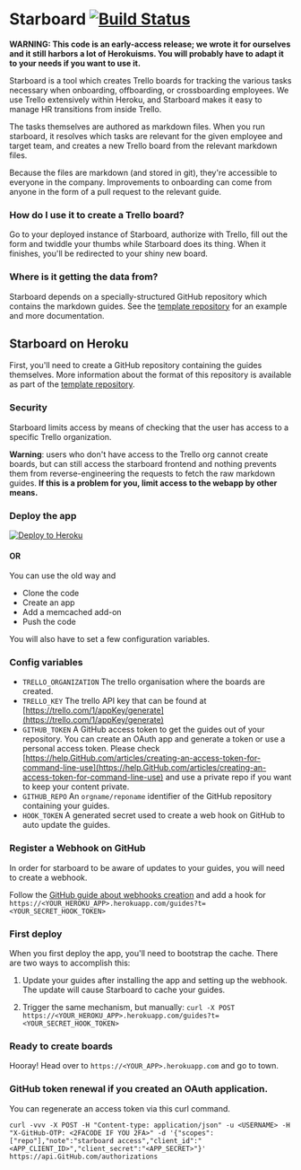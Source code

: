 # Starboard [![Build Status](https://travis-ci.org/heroku/starboard.svg)](https://travis-ci.org/heroku/starboard)

**WARNING: This code is an early-access release; we wrote it for ourselves and it still harbors a lot of Herokuisms. You will probably have to adapt it to your needs if you want to use it.**

Starboard is a tool which creates Trello boards for tracking the various tasks necessary when onboarding, offboarding, or crossboarding employees. We use Trello extensively within Heroku, and Starboard makes it easy to manage HR transitions from inside Trello.

The tasks themselves are authored as markdown files. When you run starboard, it resolves which tasks are relevant for the given employee and target team, and creates a new Trello board from the relevant markdown files.

Because the files are markdown (and stored in git), they're accessible to everyone in the company. Improvements to onboarding can come from anyone in the form of a pull request to the relevant guide.

### How do I use it to create a Trello board?

Go to your deployed instance of Starboard, authorize with Trello, fill out the form and twiddle your thumbs while Starboard does its thing. When it finishes, you'll be redirected to your shiny new board.

### Where is it getting the data from?

Starboard depends on a specially-structured GitHub repository which contains the markdown guides. See the [template repository][1] for an example and more documentation.

## Starboard on Heroku

First, you'll need to create a GitHub repository containing the guides themselves. More information about the format of this repository is available as part of the [template repository][1].

### Security

Starboard limits access by means of checking that the user has access to a specific Trello organization.

**Warning**: users who don't have access to the Trello org cannot create boards, but can still access the starboard frontend and nothing prevents them from reverse-engineering the requests to fetch the raw markdown guides. **If this is a problem for you, limit access to the webapp by other means.**

### Deploy the app

[![Deploy to Heroku](https://www.herokucdn.com/deploy/button.png)](https://heroku.com/deploy)

#### OR

You can use the old way and
- Clone the code
- Create an app
- Add a memcached add-on
- Push the code

You will also have to set a few configuration variables.

### Config variables

- `TRELLO_ORGANIZATION` The trello organisation where the boards are created.
- `TRELLO_KEY` The trello API key that can be found at [https://trello.com/1/appKey/generate](https://trello.com/1/appKey/generate)
- `GITHUB_TOKEN` A GitHub access token to get the guides out of your repository. You can create an OAuth app and generate a token or use a personal access token. Please check [https://help.GitHub.com/articles/creating-an-access-token-for-command-line-use](https://help.GitHub.com/articles/creating-an-access-token-for-command-line-use) and use a private repo if you want to keep your content private.
- `GITHUB_REPO` An `orgname/reponame` identifier of the GitHub repository containing your guides.
- `HOOK_TOKEN` A generated secret used to create a web hook on GitHub to auto update the guides.

### Register a Webhook on GitHub

In order for starboard to be aware of updates to your guides, you will need to create a webhook.

Follow the [GitHub guide about webhooks creation][2] and add a hook for `https://<YOUR_HEROKU_APP>.herokuapp.com/guides?t=<YOUR_SECRET_HOOK_TOKEN>`

### First deploy

When you first deploy the app, you'll need to bootstrap the cache. There are two ways to accomplish this:

1. Update your guides after installing the app and setting up the webhook. The update will cause Starboard to cache your guides.

2. Trigger the same mechanism, but manually: `curl -X POST https://<YOUR_HEROKU_APP>.herokuapp.com/guides?t=<YOUR_SECRET_HOOK_TOKEN>`

### Ready to create boards

Hooray! Head over to `https://<YOUR_APP>.herokuapp.com` and go to town.

### GitHub token renewal if you created an OAuth application.

You can regenerate an access token via this curl command.

```
curl -vvv -X POST -H "Content-type: application/json" -u <USERNAME> -H "X-GitHub-OTP: <2FACODE IF YOU 2FA>" -d '{"scopes":["repo"],"note":"starboard access","client_id":"<APP_CLIENT_ID>","client_secret":"<APP_SECRET>"}' https://api.GitHub.com/authorizations
```

[1]: https://GitHub.com/heroku/starboard-docs-template
[2]: https://developer.GitHub.com/webhooks/creating/
